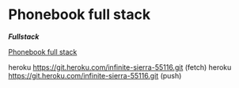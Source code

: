 # Phonebook full stack

***Fullstack***

[Phonebook full stack](https://infinite-sierra-55116.herokuapp.com/)

heroku  https://git.heroku.com/infinite-sierra-55116.git (fetch)
heroku  https://git.heroku.com/infinite-sierra-55116.git (push)